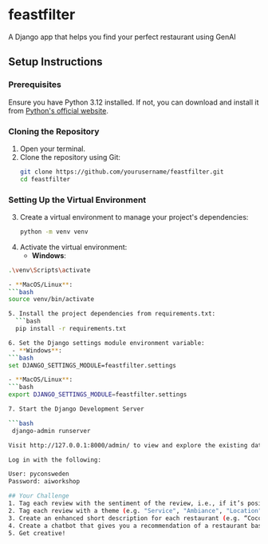 # feastfilter
A Django app that helps you find your perfect restaurant using GenAI

## Setup Instructions

### Prerequisites
Ensure you have Python 3.12 installed. If not, you can download and install it from [Python's official website](https://www.python.org/downloads/release/python-3120/).

### Cloning the Repository
1. Open your terminal.
2. Clone the repository using Git:
   ```bash
   git clone https://github.com/yourusername/feastfilter.git
   cd feastfilter

### Setting Up the Virtual Environment
3. Create a virtual environment to manage your project's dependencies:
   ```bash
   python -m venv venv

4. Activate the virtual environment:
   - **Windows**:
  ```bash
  .\venv\Scripts\activate

  - **MacOS/Linux**:
  ```bash
  source venv/bin/activate

5. Install the project dependencies from requirements.txt:
    ```bash
    pip install -r requirements.txt

6. Set the Django settings module environment variable:
   - **Windows**:
  ```bash
  set DJANGO_SETTINGS_MODULE=feastfilter.settings

  - **MacOS/Linux**:
  ```bash
  export DJANGO_SETTINGS_MODULE=feastfilter.settings

7. Start the Django Development Server

 ```bash
   django-admin runserver

Visit http://127.0.0.1:8000/admin/ to view and explore the existing data in the Django admin.

Log in with the following:

User: pyconsweden
Password: aiworkshop

## Your Challenge
1. Tag each review with the sentiment of the review, i.e., if it’s positive, negative, or neutral.
2. Tag each review with a theme (e.g. "Service", "Ambiance", "Location").
3. Create an enhanced short description for each restaurant (e.g. “Cocotte Shoreditch - Brunch and Cocktails with Unmatched Hospitality”).
4. Create a chatbot that gives you a recommendation of a restaurant based on your input.
5. Get creative!
